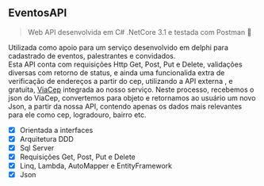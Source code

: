 
## EventosAPI

> Web API desenvolvida em C# .NetCore 3.1 e testada com Postman :rocket:

Utilizada como apoio para um serviço desenvolvido em delphi para cadastrado de eventos, palestrantes e convidados.\
Esta API conta com requisições Http Get, Post, Put e Delete, validações diversas com retorno de status, e ainda uma funcionalida extra de verificação de endereços a partir do cep, utilizando a API externa , e gratuita, [ViaCep](https://viacep.com.br) integrada ao nosso serviço. Neste processo, recebemos o json do ViaCep, convertemos para objeto e retornamos ao usuário um novo Json, a partir da nossa API, contendo apenas os dados mais relevantes para ele como cep, logradouro, bairro etc.


- [x] Orientada a interfaces
- [x] Arquitetura DDD
- [x] Sql Server
- [x] Requisições Get, Post, Put e Delete
- [x] Linq, Lambda, AutoMapper e EntityFramework
- [x] Json
